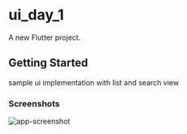 # ui_day_1

A new Flutter project.

## Getting Started

sample ui implementation with list and search view

### Screenshots

![app-screenshot](https://github.com/MahdiKaseAtashin/flutter_day_1/blob/main/ui_day_1/flutter_01.png=250x100)
